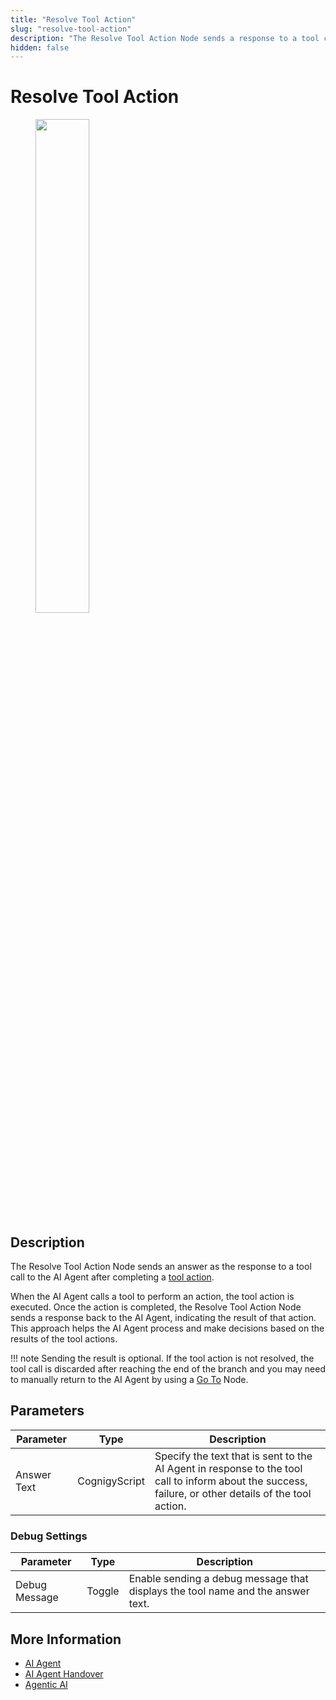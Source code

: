 ```yaml
---
title: "Resolve Tool Action"
slug: "resolve-tool-action"
description: "The Resolve Tool Action Node sends a response to a tool call to the AI Agent after completing a tool action."
hidden: false
---
```


# Resolve Tool Action

<figure>
  <img class="image-center" src="../../../../../_assets/ai/build/node-reference/ai/resolve-tool-action.png" width="45%" />
</figure>

## Description

The Resolve Tool Action Node sends an answer as the response to a tool call to the AI Agent after completing a [tool action](ai-agent.md#ai-agent-tool).

When the AI Agent calls a tool to perform an action, the tool action is executed. Once the action is completed, the Resolve Tool Action Node sends a response back to the AI Agent, indicating the result of that action. This approach helps the AI Agent process and make decisions based on the results of the tool actions.

!!! note
    Sending the result is optional. If the tool action is not resolved, the tool call is discarded after reaching the end of the branch and you may need to manually return to the AI Agent by using a [Go To](../logic/go-to.md) Node.

## Parameters

| Parameter   | Type          | Description                                                                                                                                           |
|-------------|---------------|-------------------------------------------------------------------------------------------------------------------------------------------------------|
| Answer Text | CognigyScript | Specify the text that is sent to the AI Agent in response to the tool call to inform about the success, failure, or other details of the tool action. |

### Debug Settings

| Parameter     | Type   | Description                                                                     |
|---------------|--------|---------------------------------------------------------------------------------|
| Debug Message | Toggle | Enable sending a debug message that displays the tool name and the answer text. |

## More Information

- [AI Agent](ai-agent.md)
- [AI Agent Handover](ai-agent-handover.md)
- [Agentic AI](../../../empower/agentic-ai/overview.md)